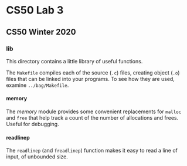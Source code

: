 # CS50 Lab 3
## CS50 Winter 2020

### lib

This directory contains a little library of useful functions.

The `Makefile` compiles each of the source (`.c`) files, creating object (`.o`) files that can be linked into your programs.
To see how they are used, examine `../bag/Makefile`.

#### memory

The *memory* module provides some convenient replacements for `malloc` and `free` that help track a count of the number of allocations and frees.
Useful for debugging.

#### readlinep

The `readlinep` (and `freadlinep`) function makes it easy to read a line of input, of unbounded size.
